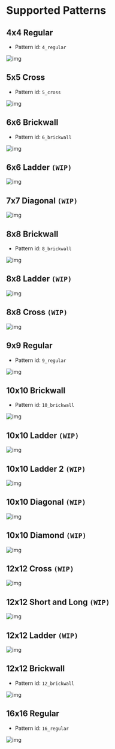 # Supported Patterns

## 4x4 Regular
-  Pattern id: `4_regular`

![img](./assets/4x4_regular.png)

## 5x5 Cross
- Pattern id: `5_cross`

![img](./assets/5x5_cross.png)

## 6x6 Brickwall
- Pattern id: `6_brickwall`

![img](./assets/6x6_brickwall.png)

## 6x6 Ladder `(WIP)`

![img](./assets/6x6_ladder.png)

## 7x7 Diagonal `(WIP)`

![img](./assets/7x7_diagonal.png)

## 8x8 Brickwall
- Pattern id: `8_brickwall`

![img](./assets/8x8_brickwall.png)

## 8x8 Ladder `(WIP)`

![img](./assets/8x8_ladder.png)

## 8x8 Cross `(WIP)`

![img](./assets/8x8_cross.png)

## 9x9 Regular
-  Pattern id: `9_regular`

![img](./assets/9x9_regular.png)

## 10x10 Brickwall
- Pattern id: `10_brickwall`

![img](./assets/10x10_brickwall.png)

## 10x10 Ladder `(WIP)`

![img](./assets/10x10_ladder.png)

## 10x10 Ladder 2 `(WIP)`

![img](./assets/10x10_ladder2.png)

## 10x10 Diagonal `(WIP)`

![img](./assets/10x10_diagonal.png)

## 10x10 Diamond `(WIP)`

![img](./assets/10x10_diamond.png)

## 12x12 Cross `(WIP)`

![img](./assets/12x12_cross.png)

## 12x12 Short and Long `(WIP)`

![img](./assets/12x12_short_and_long.png)

## 12x12 Ladder `(WIP)`

![img](./assets/12x12_ladder.png)

## 12x12 Brickwall
- Pattern id: `12_brickwall`

![img](./assets/12x12_brickwall.png)

## 16x16 Regular
-  Pattern id: `16_regular`

![img](./assets/16x16_regular.png)
